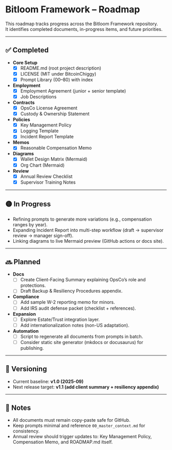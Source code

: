 # Bitloom Framework – Roadmap

This roadmap tracks progress across the Bitloom Framework repository.  
It identifies completed documents, in-progress items, and future priorities.

---

## ✅ Completed
- **Core Setup**
  - [x] README.md (root project description)
  - [x] LICENSE (MIT under BitcoinChiggy)
  - [x] Prompt Library (00–80) with index
- **Employment**
  - [x] Employment Agreement (junior + senior template)
  - [x] Job Descriptions
- **Contracts**
  - [x] OpsCo License Agreement
  - [x] Custody & Ownership Statement
- **Policies**
  - [x] Key Management Policy
  - [x] Logging Template
  - [x] Incident Report Template
- **Memos**
  - [x] Reasonable Compensation Memo
- **Diagrams**
  - [x] Wallet Design Matrix (Mermaid)
  - [x] Org Chart (Mermaid)
- **Review**
  - [x] Annual Review Checklist
  - [x] Supervisor Training Notes

---

## 🟡 In Progress
- Refining prompts to generate more variations (e.g., compensation ranges by year).
- Expanding Incident Report into multi-step workflow (draft → supervisor review → manager sign-off).
- Linking diagrams to live Mermaid preview (GitHub actions or docs site).

---

## 🔜 Planned
- **Docs**
  - [ ] Create Client-Facing Summary explaining OpsCo’s role and protections.
  - [ ] Draft Backup & Resiliency Procedures appendix.
- **Compliance**
  - [ ] Add sample W-2 reporting memo for minors.
  - [ ] Add IRS audit defense packet (checklist + references).
- **Expansion**
  - [ ] Explore Estate/Trust integration layer.
  - [ ] Add internationalization notes (non-US adaptation).
- **Automation**
  - [ ] Script to regenerate all documents from prompts in batch.
  - [ ] Consider static site generator (mkdocs or docusaurus) for publishing.

---

## 🔖 Versioning
- Current baseline: **v1.0 (2025-09)**  
- Next release target: **v1.1 (add client summary + resiliency appendix)**  

---

## 📌 Notes
- All documents must remain copy-paste safe for GitHub.  
- Keep prompts minimal and reference `00_master_context.md` for consistency.  
- Annual review should trigger updates to: Key Management Policy, Compensation Memo, and ROADMAP.md itself.  

